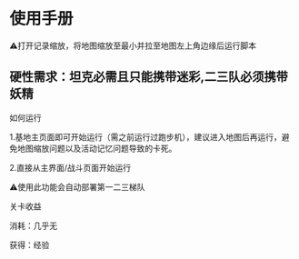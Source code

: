 <!-- markdownlint-disable MD033 MD041 -->

# 使用手册

⚠️打开记录缩放，将地图缩放至最小并拉至地图左上角边缘后运行脚本

## 硬性需求：坦克必需且只能携带迷彩,二三队必须携带妖精

如何运行

1.基地主页面即可开始运行（需之前运行过跑步机），建议进入地图后再运行，避免地图缩放问题以及活动记忆问题导致的卡死。

2.直接从主界面/战斗页面开始运行

⚠️使用此功能会自动部署第一二三梯队

关卡收益

消耗：几乎无

获得：经验

